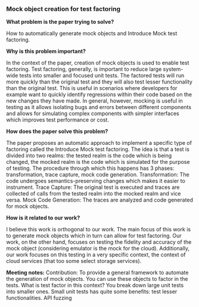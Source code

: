 ### Mock object creation for test factoring

**What problem is the paper trying to solve?**

How to automatically generate mock objects and Introduce Mock test factoring.

**Why is this problem important?**

In the context of the paper, creation of mock objects is used to enable test factoring. Test factoring, generally, is important to reduce large system-wide tests into smaller and focused unit tests. The factored tests will run more quickly than the original test and they will also test lesser functionality than the original test. This is useful in scenarios where developers for example want to quickly identify regressions within their code based on the new changes they have made. In general, however, mocking is useful in testing as it allows isolating bugs and errors between different components and allows for simulating complex components with simpler interfaces which improves test performance or cost. 

**How does the paper solve this problem?** 

The paper proposes an automatic approach to implement a specific type of factoring called the Introduce Mock test factoring. The idea is that a test is divided into two realms: the tested realm is the code which is being changed, the mocked realm is the code which is simulated for the purpose of testing. The procedure through which this happens has 3 phases: transformation, trace capture, mock code generation. 
Transformation: The code undergoes semantics-preserving changes which makes it easier to instrument. 
Trace Capture: The original test is executed and traces are collected of calls from the tested realm into the mocked realm and vice versa. 
Mock Code Generation: The traces are analyzed and code generated for mock objects. 

**How is it related to our work?** 

I believe this work is orthogonal to our work. The main focus of this work is to generate mock objects which in turn can allow for test factoring. Our work, on the other hand, focuses on testing the fidelity and accuracy of the mock object (considering emulator is the mock for the cloud). Additionally, our work focuses on this testing in a very specific context, the context of cloud services (that too some select storage services). 

**Meeting notes:**
Contribution: To provide a general framework to automate the generation of mock objects. You can use these objects to factor in the tests. What is test factor in this context? You break down large unit tests into smaller ones.
Small unit tests has quite some benefits: test lesser functionalities.
API fuzzing


<!-- <br>
<hr/> -->
